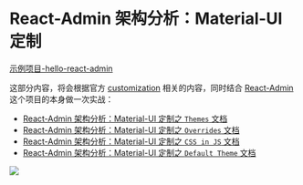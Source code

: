 # React-Admin 架构分析：Material-UI 定制

[示例项目-hello-react-admin](https://github.com/Kirk-Wang/hello-react-admin)

这部分内容，将会根据官方 [customization](https://material-ui.com/customization/themes/) 相关的内容，同时结合 [React-Admin](https://github.com/marmelab/react-admin) 这个项目的本身做一次实战：

* [React-Admin 架构分析：Material-UI 定制之 `Themes` 文档](https://github.com/Kirk-Wang/react-admin-app/blob/master/docs/components/material-ui-customization-themes.md)
* [React-Admin 架构分析：Material-UI 定制之 `Overrides` 文档](https://github.com/Kirk-Wang/react-admin-app/blob/master/docs/components/material-ui-customization-overrides.md)
* [React-Admin 架构分析：Material-UI 定制之 `CSS in JS` 文档](https://github.com/Kirk-Wang/react-admin-app/blob/master/docs/components/material-ui-customization-css-in-js.md)
* [React-Admin 架构分析：Material-UI 定制之 `Default Theme` 文档](https://github.com/Kirk-Wang/react-admin-app/blob/master/docs/components/material-ui-customization-default-theme.md)


![](https://github.com/Kirk-Wang/react-admin-app/raw/master/docs/images/core-admin-app-layout/Default+Theme.png)